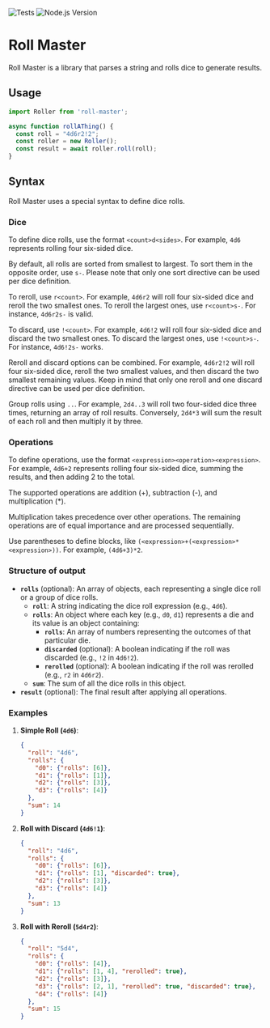 ![Tests](https://github.com/scyros/roll-master/actions/workflows/ci.yml/badge.svg)
![Node.js Version](https://img.shields.io/badge/node-18.x%20%7C%2020.x-brightgreen)

# Roll Master

Roll Master is a library that parses a string and rolls dice to generate results.

## Usage

```typescript
import Roller from 'roll-master';

async function rollAThing() {
  const roll = "4d6r2!2";
  const roller = new Roller();
  const result = await roller.roll(roll);
}
```

## Syntax

Roll Master uses a special syntax to define dice rolls.

### Dice

To define dice rolls, use the format `<count>d<sides>`. For example, `4d6` represents rolling four six-sided dice.

By default, all rolls are sorted from smallest to largest. To sort them in the opposite order, use `s-`. Please note that only one sort directive can be used per dice definition.

To reroll, use `r<count>`. For example, `4d6r2` will roll four six-sided dice and reroll the two smallest ones. To reroll the largest ones, use `r<count>s-`. For instance, `4d6r2s-` is valid.

To discard, use `!<count>`. For example, `4d6!2` will roll four six-sided dice and discard the two smallest ones. To discard the largest ones, use `!<count>s-`. For instance, `4d6!2s-` works.

Reroll and discard options can be combined. For example, `4d6r2!2` will roll four six-sided dice, reroll the two smallest values, and then discard the two smallest remaining values. Keep in mind that only one reroll and one discard directive can be used per dice definition.

Group rolls using `..`. For example, `2d4..3` will roll two four-sided dice three times, returning an array of roll results. Conversely, `2d4*3` will sum the result of each roll and then multiply it by three.

### Operations

To define operations, use the format `<expression><operation><expression>`. For example, `4d6+2` represents rolling four six-sided dice, summing the results, and then adding 2 to the total.

The supported operations are addition (+), subtraction (-), and multiplication (*).

Multiplication takes precedence over other operations. The remaining operations are of equal importance and are processed sequentially.

Use parentheses to define blocks, like `(<expression>+(<expression>*<expression>))`. For example, `(4d6+3)*2`.

### Structure of output

- **`rolls`** (optional): An array of objects, each representing a single dice roll or a group of dice rolls.
  - **`roll`**: A string indicating the dice roll expression (e.g., `4d6`).
  - **`rolls`**: An object where each key (e.g., `d0`, `d1`) represents a die and its value is an object containing:
    - **`rolls`**: An array of numbers representing the outcomes of that particular die.
    - **`discarded`** (optional): A boolean indicating if the roll was discarded (e.g., `!2` in `4d6!2`).
    - **`rerolled`** (optional): A boolean indicating if the roll was rerolled (e.g., `r2` in `4d6r2`).
  - **`sum`**: The sum of all the dice rolls in this object.
- **`result`** (optional): The final result after applying all operations.

### Examples

1. **Simple Roll (`4d6`)**:
   ```json
   {
     "roll": "4d6",
     "rolls": {
       "d0": {"rolls": [6]},
       "d1": {"rolls": [1]},
       "d2": {"rolls": [3]},
       "d3": {"rolls": [4]}
     },
     "sum": 14
   }
   ```

2. **Roll with Discard (`4d6!1`)**:
   ```json
   {
     "roll": "4d6",
     "rolls": {
       "d0": {"rolls": [6]},
       "d1": {"rolls": [1], "discarded": true},
       "d2": {"rolls": [3]},
       "d3": {"rolls": [4]}
     },
     "sum": 13
   }
   ```

3. **Roll with Reroll (`5d4r2`)**:
   ```json
   {
     "roll": "5d4",
     "rolls": {
       "d0": {"rolls": [4]},
       "d1": {"rolls": [1, 4], "rerolled": true},
       "d2": {"rolls": [3]},
       "d3": {"rolls": [2, 1], "rerolled": true, "discarded": true},
       "d4": {"rolls": [4]}
     },
     "sum": 15
   }
   ```
